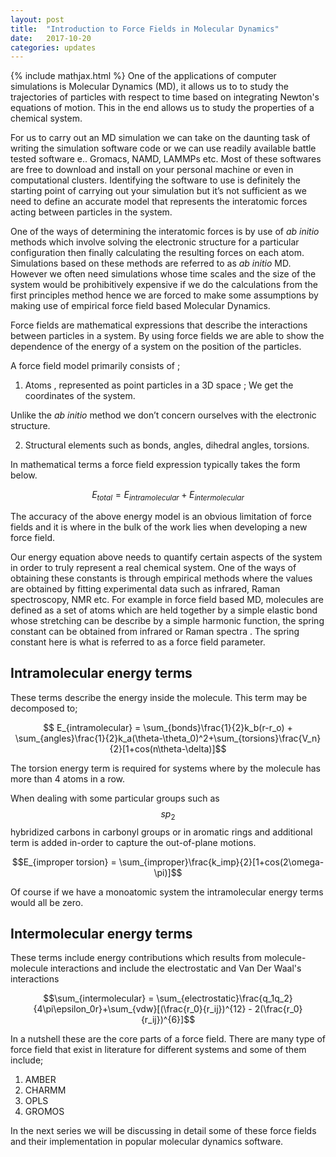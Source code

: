 ```yaml
---
layout: post
title:  "Introduction to Force Fields in Molecular Dynamics"
date:   2017-10-20 
categories: updates
---
```

{% include mathjax.html %}
One of the applications of computer simulations is Molecular Dynamics (MD), it  allows us to to study the trajectories of particles with respect to time based on integrating Newton's equations of motion. This in the end allows us to study the properties of a chemical system.

For us to carry out an MD simulation we can take on the daunting task of writing the simulation software code or we can use readily available battle tested software e.. Gromacs, NAMD, LAMMPs etc. Most of these softwares are free to download and install on your personal machine or even in computational clusters. Identifying the software to use is definitely the starting point of carrying out your simulation but it’s not sufficient as we need to define an accurate model that represents the interatomic forces acting between particles in the system.

One of the ways of determining the interatomic forces is by use of *ab initio* methods which involve solving the electronic structure for a particular configuration then finally calculating the resulting forces on each atom. Simulations based on these methods are referred to as *ab initio* MD. However we often need simulations whose time scales and the size of the system would be prohibitively expensive if we do the calculations from the first principles method hence we are forced to make some assumptions by making use of empirical force field based Molecular Dynamics.

Force fields are mathematical expressions that describe the interactions between particles in a system. By using force fields we are able to show the dependence of the energy of a system on the position of the particles.

A force field model primarily consists of ;
1. Atoms , represented as point particles in a 3D space ; We get the coordinates of the system.  

 Unlike the *ab initio* method we don’t concern ourselves with the electronic structure.

2. Structural elements such as  bonds, angles, dihedral angles, torsions.  
  

In mathematical terms a force field expression typically takes the form below.

$$E_{total} = E_{intramolecular} + E_{intermolecular}$$

The accuracy of the above energy model is an obvious limitation of force fields and it is where in the bulk of the work lies when developing a new force field.

Our energy equation above needs to quantify certain aspects of the system in order to truly represent a real chemical system. One of the ways of obtaining these constants is through empirical methods where the values are obtained by fitting experimental data such as infrared, Raman spectroscopy, NMR etc. For example in force field based MD, molecules are defined as a set of atoms which are held together by a simple elastic bond whose stretching can be describe by a simple harmonic function, the spring constant can be obtained from infrared or Raman spectra . The spring constant here is what is  referred to as a force field parameter.

## Intramolecular energy terms

These terms describe the energy inside the molecule. This term may be decomposed to;

$$ E_{intramolecular}  = \sum_{bonds}\frac{1}{2}k_b(r-r_o) + \sum_{angles}\frac{1}{2}k_a(\theta-\theta_0)^2+\sum_{torsions}\frac{V_n}{2}[1+cos(n\theta-\delta)]$$

The torsion energy term is required for systems where by the molecule has more than 4 atoms in a row.

When dealing with some particular groups such as $$sp_2$$ hybridized carbons in carbonyl groups or in aromatic rings and additional term is added in-order to capture the out-of-plane motions.

$$E_{improper torsion} = \sum_{improper}\frac{k_imp}{2}[1+cos(2\omega-\pi)]$$

Of course if we have a monoatomic system the intramolecular energy terms would all be zero.

## Intermolecular energy terms

These terms include energy contributions which results from molecule-molecule interactions and include the electrostatic and Van Der Waal's interactions

$$\sum_{intermolecular} = \sum_{electrostatic}\frac{q_1q_2}{4\pi\epsilon_0r}+\sum_{vdw}[(\frac{r_0}{r_ij})^{12} - 2(\frac{r_0}{r_ij})^{6}]$$

In a nutshell these are the core parts of a force field. There are many type of force field that exist in literature for different systems and some of them include;

1. AMBER
2. CHARMM
3. OPLS
4. GROMOS

In the next series we will be discussing in detail some of these force fields and their implementation in popular molecular dynamics software.


